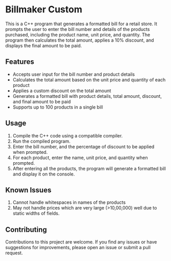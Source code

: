 # Billmaker Custom

This is a C++ program that generates a formatted bill for a retail store. It prompts the user to enter the bill number and details of the products purchased, including the product name, unit price, and quantity. The program then calculates the total amount, applies a 10% discount, and displays the final amount to be paid.

## Features

- Accepts user input for the bill number and product details
- Calculates the total amount based on the unit price and quantity of each product
- Applies a custom discount on the total amount
- Generates a formatted bill with product details, total amount, discount, and final amount to be paid
- Supports up to 100 products in a single bill

## Usage

1. Compile the C++ code using a compatible compiler.
2. Run the compiled program.
3. Enter the bill number, and the percentage of discount to be applied when prompted.
4. For each product, enter the name, unit price, and quantity when prompted.
5. After entering all the products, the program will generate a formatted bill and display it on the console.

## Known Issues

1. Cannot handle whitespaces in names of the products
2. May not handle prices which are very large (>10,00,000) well due to static widths of fields.

## Contributing

Contributions to this project are welcome. If you find any issues or have suggestions for improvements, please open an issue or submit a pull request.
